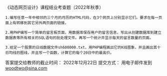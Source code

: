 《动态网页设计》课程结业考查题（2022年秋季）

	1.编写任意一年中相邻的三个月的月历的HTML代码，在3个网页上分别显示它们。要求在每一页面上有转移到其它另外两页面的链接。

	2.用PHP编写一个简单的留言板页面，用数据库保存用户的留言信息，写出从创建数据库到建立数据表等所有相关的SQL语句的批处理文件。再写一个统计并显示每天的留言数量的页面。

	3.给定一个股票的日线数据文件sh600000.txt，用PHP编程画出它的K线图象，并且画出其十日均线的图线，并且写一个函数，计算它的每个20日中的最高价。




答案提交给教师的截止时间：   2022年12月22日
提交方式：            用电子邮件发到    woodtwo@sina.com
